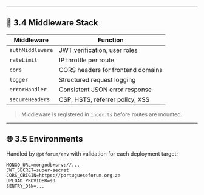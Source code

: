 
---

## 🔐 3.4 Middleware Stack

| Middleware | Function |
|------------|----------|
| `authMiddleware` | JWT verification, user roles |
| `rateLimit` | IP throttle per route |
| `cors` | CORS headers for frontend domains |
| `logger` | Structured request logging |
| `errorHandler` | Consistent JSON error response |
| `secureHeaders` | CSP, HSTS, referrer policy, XSS |

> Middleware is registered in `index.ts` before routes are mounted.

---

## 🌐 3.5 Environments

Handled by `@ptforum/env` with validation for each deployment target:

```env
MONGO_URL=mongodb+srv://...
JWT_SECRET=super-secret
CORS_ORIGIN=https://portugueseforum.org.za
UPLOAD_PROVIDER=s3
SENTRY_DSN=...
